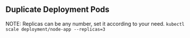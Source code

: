 ## Duplicate Deployment Pods
NOTE: Replicas can be any number, set it according to your need.
`kubectl scale deployment/node-app --replicas=3`

